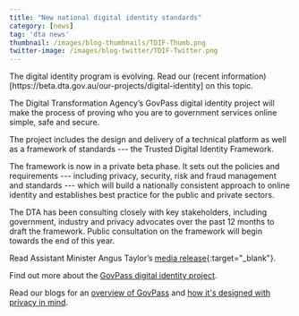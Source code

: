 ```yaml
---
title: "New national digital identity standards"
category: [news]
tag: 'dta news'
thumbnail: /images/blog-thumbnails/TDIF-Thumb.png
twitter-image: /images/blog-twitter/TDIF-Twitter.png
---
```


<p class="callout">The digital identity program is evolving. Read our (recent information)[https://beta.dta.gov.au/our-projects/digital-identity] on this topic.</p>

The Digital Transformation Agency’s GovPass digital identity project will make the process of proving who you are to government services online simple, safe and secure. 

The project includes the design and delivery of a technical platform as well as a framework of standards --- the Trusted Digital Identity Framework.

The framework is now in a private beta phase.  It sets out the policies and requirements --- including privacy, security, risk and fraud management and standards --- which will build a nationally consistent approach to online identity and establishes best practice for the public and private sectors.

The DTA has been consulting closely with key stakeholders, including government, industry and privacy advocates over the past 12 months to draft the framework. Public consultation on the framework will begin towards the end of this year.

Read Assistant Minister Angus Taylor’s [media release](https://ministers.pmc.gov.au/taylor/2017/national-standards-support-government-digital-id){:target="_blank"}.

Find out more about the [GovPass digital identity project](https://www.dta.gov.au/what-we-do/platforms/govpass/).

Read our blogs for an [overview of GovPass](https://www.dta.gov.au/blog/govpass/) and [how it's designed with privacy in mind](https://www.dta.gov.au/blog/govpass-privacy-by-design/).
